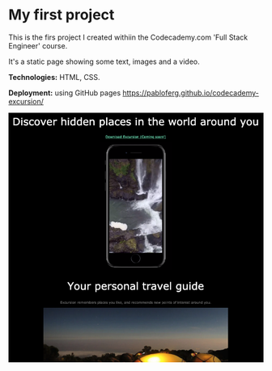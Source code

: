 # My first project 

This is the firs project I created withiin the Codecademy.com 'Full Stack Engineer' course.

It's a static page showing some text, images and a video.

**Technologies:** HTML, CSS.

**Deployment:** using GitHub pages https://pabloferg.github.io/codecademy-excursion/

![screenshot](./resources/website_screenshot.png)